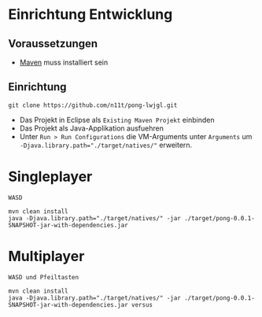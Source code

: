 # Einrichtung Entwicklung

## Voraussetzungen

* [Maven](http://maven.apache.org/) muss installiert sein

## Einrichtung

    git clone https://github.com/n11t/pong-lwjgl.git

* Das Projekt in Eclipse als `Existing Maven Projekt` einbinden
* Das Projekt als Java-Applikation ausfuehren
* Unter `Run > Run Configurations` die VM-Arguments unter `Arguments` um `-Djava.library.path="./target/natives/"` erweitern.

# Singleplayer

    WASD

    mvn clean install
    java -Djava.library.path="./target/natives/" -jar ./target/pong-0.0.1-SNAPSHOT-jar-with-dependencies.jar

# Multiplayer

    WASD und Pfeiltasten

    mvn clean install
    java -Djava.library.path="./target/natives/" -jar ./target/pong-0.0.1-SNAPSHOT-jar-with-dependencies.jar versus
